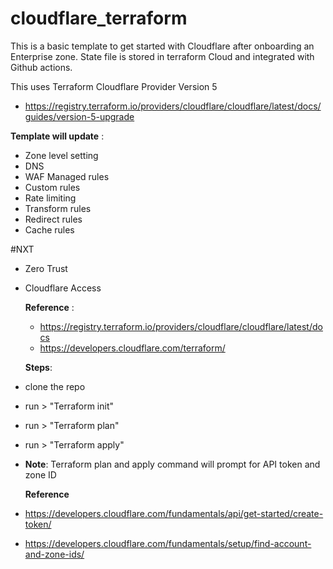 # cloudflare_terraform

This is a basic template to get started with Cloudflare after onboarding an Enterprise zone. State file is stored in terraform Cloud and integrated with Github actions.

This uses Terraform Cloudflare Provider Version 5

- https://registry.terraform.io/providers/cloudflare/cloudflare/latest/docs/guides/version-5-upgrade

**Template will update** :

- Zone level setting
- DNS
- WAF Managed rules
- Custom rules
- Rate limiting
- Transform rules
- Redirect rules
- Cache rules

#NXT

- Zero Trust
- Cloudflare Access

  **Reference** :

  - https://registry.terraform.io/providers/cloudflare/cloudflare/latest/docs
  - https://developers.cloudflare.com/terraform/

  **Steps**:

- clone the repo
- run > "Terraform init"
- run > "Terraform plan"
- run > "Terraform apply"

- **Note**: Terraform plan and apply command will prompt for API token and zone ID

  **Reference**

- https://developers.cloudflare.com/fundamentals/api/get-started/create-token/
- https://developers.cloudflare.com/fundamentals/setup/find-account-and-zone-ids/
